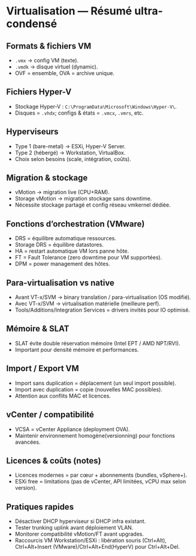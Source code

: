 # Virtualisation — Résumé ultra-condensé

## Formats & fichiers VM
- `.vmx` → config VM (texte).  
- `.vmdk` → disque virtuel (dynamic).  
- OVF = ensemble, OVA = archive unique.  

## Fichiers Hyper-V
- Stockage Hyper-V : `C:\ProgramData\Microsoft\Windows\Hyper-V\`.  
- Disques = `.vhdx`; configs & états = `.vmcx`, `.vmrs`, etc.

## Hyperviseurs
- Type 1 (bare-metal) → ESXi, Hyper-V Server.  
- Type 2 (hébergé) → Workstation, VirtualBox.  
- Choix selon besoins (scale, intégration, coûts).

## Migration & stockage
- vMotion → migration live (CPU+RAM).  
- Storage vMotion → migration stockage sans downtime.  
- Nécessite stockage partagé et config réseau vmkernel dédiée.

## Fonctions d’orchestration (VMware)
- DRS = équilibre automatique ressources.  
- Storage DRS = équilibre datastores.  
- HA = restart automatique VM lors panne hôte.  
- FT = Fault Tolerance (zero downtime pour VM supportées).  
- DPM = power management des hôtes.

## Para-virtualisation vs native
- Avant VT-x/SVM → binary translation / para-virtualisation (OS modifié).  
- Avec VT-x/SVM → virtualisation matérielle (meilleure perf).  
- Tools/Additions/Integration Services = drivers invités pour IO optimisé.

## Mémoire & SLAT
- SLAT évite double réservation mémoire (Intel EPT / AMD NPT/RVI).  
- Important pour densité mémoire et performances.

## Import / Export VM
- Import sans duplication = déplacement (un seul import possible).  
- Import avec duplication = copie (nouvelles MAC possibles).  
- Attention aux conflits MAC et licences.

## vCenter / compatibilité
- VCSA = vCenter Appliance (deployment OVA).  
- Maintenir environnement homogène(versionning) pour fonctions avancées.

## Licences & coûts (notes)
- Licences modernes = par cœur + abonnements (bundles, vSphere+).  
- ESXi free = limitations (pas de vCenter, API limitées, vCPU max selon version).

## Pratiques rapides
- Désactiver DHCP hyperviseur si DHCP infra existant.  
- Tester trunking uplink avant déploiement VLAN.  
- Monitorer compatibilité vMotion/FT avant upgrades.  
- Raccourcis VM Workstation/ESXi : libération souris (Ctrl+Alt), Ctrl+Alt+Insert (VMware)/Ctrl+Alt+End(HyperV) pour Ctrl+Alt+Del.
